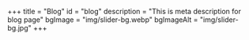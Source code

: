 +++
title = "Blog"
id = "blog"
description = "This is meta description for blog page"
bgImage = "img/slider-bg.webp"
bgImageAlt = "img/slider-bg.jpg"
+++